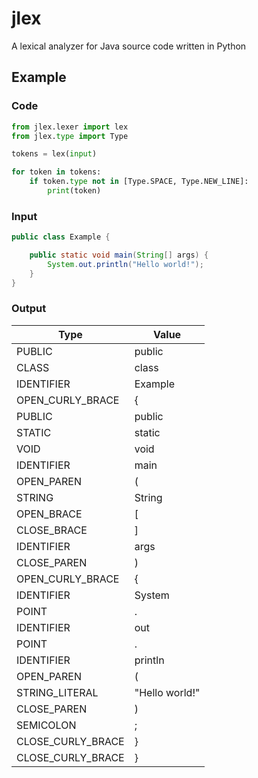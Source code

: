 jlex
====
A lexical analyzer for Java source code written in Python

## Example
### Code
```python
from jlex.lexer import lex
from jlex.type import Type

tokens = lex(input)

for token in tokens:
    if token.type not in [Type.SPACE, Type.NEW_LINE]:
        print(token)
```

### Input
```java
public class Example {

    public static void main(String[] args) {
        System.out.println("Hello world!");
    }
}
```

### Output
| Type              | Value          | 
|-------------------|----------------| 
| PUBLIC            | public         | 
| CLASS             | class          | 
| IDENTIFIER        | Example        | 
| OPEN_CURLY_BRACE  | {              | 
| PUBLIC            | public         | 
| STATIC            | static         | 
| VOID              | void           | 
| IDENTIFIER        | main           | 
| OPEN_PAREN        | (              | 
| STRING            | String         | 
| OPEN_BRACE        | [              | 
| CLOSE_BRACE       | ]              | 
| IDENTIFIER        | args           | 
| CLOSE_PAREN       | )              | 
| OPEN_CURLY_BRACE  | {              | 
| IDENTIFIER        | System         | 
| POINT             | .              | 
| IDENTIFIER        | out            | 
| POINT             | .              | 
| IDENTIFIER        | println        | 
| OPEN_PAREN        | (              | 
| STRING_LITERAL    | "Hello world!" | 
| CLOSE_PAREN       | )              | 
| SEMICOLON         | ;              | 
| CLOSE_CURLY_BRACE | }              | 
| CLOSE_CURLY_BRACE | }              | 
